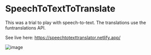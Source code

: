 # SpeechToTextToTranslate

This was a trial to play with speech-to-text. The translations use the funtranslations API.

See live here: https://speechtotexttranslator.netlify.app/

![image](https://github.com/Suk0shi/SpeechToTextToMinion/assets/144342852/7efd0540-53ea-4a2b-9f5b-ba52ffafbc85)
